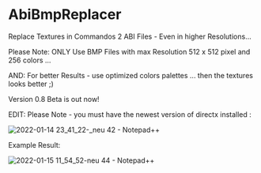 # AbiBmpReplacer
Replace Textures in Commandos 2 ABI Files - Even in higher Resolutions...


Please Note: ONLY Use BMP Files with max Resolution 512 x 512 pixel and 256 colors ...

AND: For better Results - use optimized colors palettes ... then the textures looks better ;)


Version 0.8 Beta is out now!


EDIT: Please Note - you must have the newest version of directx installed :

![2022-01-14 23_41_22-_neu 42 - Notepad++](https://user-images.githubusercontent.com/7425736/149594694-681cea01-3517-40ec-944f-00c0c5c15699.png)


Example Result:

![2022-01-15 11_54_52-neu 44 - Notepad++](https://user-images.githubusercontent.com/7425736/149619225-f07f8667-3ddd-4ff2-ad00-6ad1730ae964.png)
